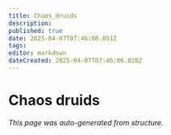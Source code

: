 ```yaml
---
title: Chaos_druids
description: 
published: true
date: 2025-04-07T07:46:08.851Z
tags: 
editor: markdown
dateCreated: 2025-04-07T07:46:06.828Z
---
```


# Chaos druids

*This page was auto-generated from structure.*